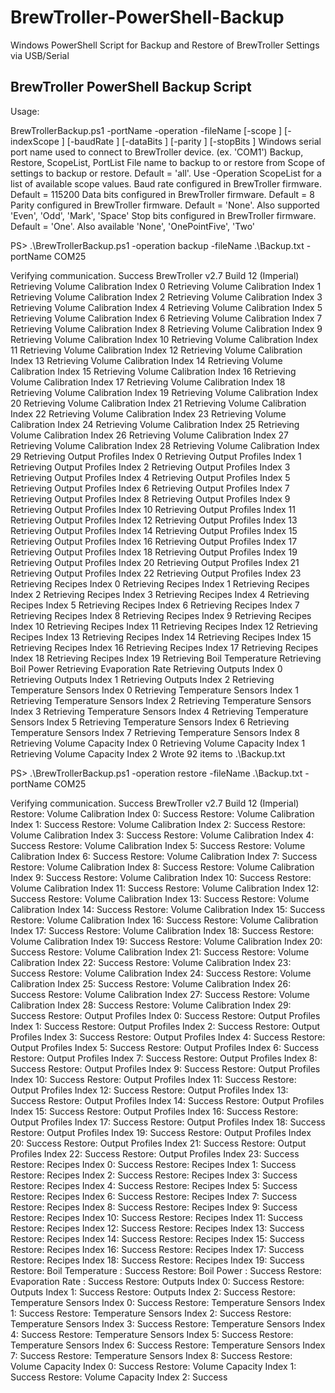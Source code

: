# BrewTroller-PowerShell-Backup
Windows PowerShell Script for Backup and Restore of BrewTroller Settings via USB/Serial

BrewTroller PowerShell Backup Script
------------------------------------

Usage:

  BrewTrollerBackup.ps1 -portName <PortName> -operation <Operation> -fileName <FileName> [-scope <Scope>] [-indexScope <IndexScope>] [-baudRate <BaudRate>] [-dataBits <DataBits>] [-parity <Parity>] [-stopBits <StopBits>]
      <PortName>  Windows serial port name used to connect to BrewTroller device. (ex. 'COM1')
     <Operation>  Backup, Restore, ScopeList, PortList
      <FileName>  File name to backup to or restore from
         <Scope>  Scope of settings to backup or restore. Default = 'all'. Use -Operation ScopeList for a list of available scope values.
      <BaudRate>  Baud rate configured in BrewTroller firmware. Default = 115200
      <DataBits>  Data bits configured in BrewTroller firmware. Default = 8
        <Parity>  Parity configured in BrewTroller firmware. Default = 'None'. Also supported 'Even', 'Odd', 'Mark', 'Space'
      <StopBits>  Stop bits configured in BrewTroller firmware. Default = 'One'. Also available 'None', 'OnePointFive', 'Two'



PS> .\BrewTrollerBackup.ps1 -operation backup -fileName .\Backup.txt -portName COM25

Verifying communication. Success
BrewTroller v2.7 Build 12 (Imperial)
Retrieving Volume Calibration Index 0
Retrieving Volume Calibration Index 1
Retrieving Volume Calibration Index 2
Retrieving Volume Calibration Index 3
Retrieving Volume Calibration Index 4
Retrieving Volume Calibration Index 5
Retrieving Volume Calibration Index 6
Retrieving Volume Calibration Index 7
Retrieving Volume Calibration Index 8
Retrieving Volume Calibration Index 9
Retrieving Volume Calibration Index 10
Retrieving Volume Calibration Index 11
Retrieving Volume Calibration Index 12
Retrieving Volume Calibration Index 13
Retrieving Volume Calibration Index 14
Retrieving Volume Calibration Index 15
Retrieving Volume Calibration Index 16
Retrieving Volume Calibration Index 17
Retrieving Volume Calibration Index 18
Retrieving Volume Calibration Index 19
Retrieving Volume Calibration Index 20
Retrieving Volume Calibration Index 21
Retrieving Volume Calibration Index 22
Retrieving Volume Calibration Index 23
Retrieving Volume Calibration Index 24
Retrieving Volume Calibration Index 25
Retrieving Volume Calibration Index 26
Retrieving Volume Calibration Index 27
Retrieving Volume Calibration Index 28
Retrieving Volume Calibration Index 29
Retrieving Output Profiles Index 0
Retrieving Output Profiles Index 1
Retrieving Output Profiles Index 2
Retrieving Output Profiles Index 3
Retrieving Output Profiles Index 4
Retrieving Output Profiles Index 5
Retrieving Output Profiles Index 6
Retrieving Output Profiles Index 7
Retrieving Output Profiles Index 8
Retrieving Output Profiles Index 9
Retrieving Output Profiles Index 10
Retrieving Output Profiles Index 11
Retrieving Output Profiles Index 12
Retrieving Output Profiles Index 13
Retrieving Output Profiles Index 14
Retrieving Output Profiles Index 15
Retrieving Output Profiles Index 16
Retrieving Output Profiles Index 17
Retrieving Output Profiles Index 18
Retrieving Output Profiles Index 19
Retrieving Output Profiles Index 20
Retrieving Output Profiles Index 21
Retrieving Output Profiles Index 22
Retrieving Output Profiles Index 23
Retrieving Recipes Index 0
Retrieving Recipes Index 1
Retrieving Recipes Index 2
Retrieving Recipes Index 3
Retrieving Recipes Index 4
Retrieving Recipes Index 5
Retrieving Recipes Index 6
Retrieving Recipes Index 7
Retrieving Recipes Index 8
Retrieving Recipes Index 9
Retrieving Recipes Index 10
Retrieving Recipes Index 11
Retrieving Recipes Index 12
Retrieving Recipes Index 13
Retrieving Recipes Index 14
Retrieving Recipes Index 15
Retrieving Recipes Index 16
Retrieving Recipes Index 17
Retrieving Recipes Index 18
Retrieving Recipes Index 19
Retrieving Boil Temperature
Retrieving Boil Power
Retrieving Evaporation Rate
Retrieving Outputs Index 0
Retrieving Outputs Index 1
Retrieving Outputs Index 2
Retrieving Temperature Sensors Index 0
Retrieving Temperature Sensors Index 1
Retrieving Temperature Sensors Index 2
Retrieving Temperature Sensors Index 3
Retrieving Temperature Sensors Index 4
Retrieving Temperature Sensors Index 5
Retrieving Temperature Sensors Index 6
Retrieving Temperature Sensors Index 7
Retrieving Temperature Sensors Index 8
Retrieving Volume Capacity Index 0
Retrieving Volume Capacity Index 1
Retrieving Volume Capacity Index 2
Wrote 92 items to .\Backup.txt

PS> .\BrewTrollerBackup.ps1 -operation restore -fileName .\Backup.txt -portName COM25

Verifying communication. Success
BrewTroller v2.7 Build 12 (Imperial)
Restore: Volume Calibration Index 0: Success
Restore: Volume Calibration Index 1: Success
Restore: Volume Calibration Index 2: Success
Restore: Volume Calibration Index 3: Success
Restore: Volume Calibration Index 4: Success
Restore: Volume Calibration Index 5: Success
Restore: Volume Calibration Index 6: Success
Restore: Volume Calibration Index 7: Success
Restore: Volume Calibration Index 8: Success
Restore: Volume Calibration Index 9: Success
Restore: Volume Calibration Index 10: Success
Restore: Volume Calibration Index 11: Success
Restore: Volume Calibration Index 12: Success
Restore: Volume Calibration Index 13: Success
Restore: Volume Calibration Index 14: Success
Restore: Volume Calibration Index 15: Success
Restore: Volume Calibration Index 16: Success
Restore: Volume Calibration Index 17: Success
Restore: Volume Calibration Index 18: Success
Restore: Volume Calibration Index 19: Success
Restore: Volume Calibration Index 20: Success
Restore: Volume Calibration Index 21: Success
Restore: Volume Calibration Index 22: Success
Restore: Volume Calibration Index 23: Success
Restore: Volume Calibration Index 24: Success
Restore: Volume Calibration Index 25: Success
Restore: Volume Calibration Index 26: Success
Restore: Volume Calibration Index 27: Success
Restore: Volume Calibration Index 28: Success
Restore: Volume Calibration Index 29: Success
Restore: Output Profiles Index 0: Success
Restore: Output Profiles Index 1: Success
Restore: Output Profiles Index 2: Success
Restore: Output Profiles Index 3: Success
Restore: Output Profiles Index 4: Success
Restore: Output Profiles Index 5: Success
Restore: Output Profiles Index 6: Success
Restore: Output Profiles Index 7: Success
Restore: Output Profiles Index 8: Success
Restore: Output Profiles Index 9: Success
Restore: Output Profiles Index 10: Success
Restore: Output Profiles Index 11: Success
Restore: Output Profiles Index 12: Success
Restore: Output Profiles Index 13: Success
Restore: Output Profiles Index 14: Success
Restore: Output Profiles Index 15: Success
Restore: Output Profiles Index 16: Success
Restore: Output Profiles Index 17: Success
Restore: Output Profiles Index 18: Success
Restore: Output Profiles Index 19: Success
Restore: Output Profiles Index 20: Success
Restore: Output Profiles Index 21: Success
Restore: Output Profiles Index 22: Success
Restore: Output Profiles Index 23: Success
Restore: Recipes Index 0: Success
Restore: Recipes Index 1: Success
Restore: Recipes Index 2: Success
Restore: Recipes Index 3: Success
Restore: Recipes Index 4: Success
Restore: Recipes Index 5: Success
Restore: Recipes Index 6: Success
Restore: Recipes Index 7: Success
Restore: Recipes Index 8: Success
Restore: Recipes Index 9: Success
Restore: Recipes Index 10: Success
Restore: Recipes Index 11: Success
Restore: Recipes Index 12: Success
Restore: Recipes Index 13: Success
Restore: Recipes Index 14: Success
Restore: Recipes Index 15: Success
Restore: Recipes Index 16: Success
Restore: Recipes Index 17: Success
Restore: Recipes Index 18: Success
Restore: Recipes Index 19: Success
Restore: Boil Temperature : Success
Restore: Boil Power : Success
Restore: Evaporation Rate : Success
Restore: Outputs Index 0: Success
Restore: Outputs Index 1: Success
Restore: Outputs Index 2: Success
Restore: Temperature Sensors Index 0: Success
Restore: Temperature Sensors Index 1: Success
Restore: Temperature Sensors Index 2: Success
Restore: Temperature Sensors Index 3: Success
Restore: Temperature Sensors Index 4: Success
Restore: Temperature Sensors Index 5: Success
Restore: Temperature Sensors Index 6: Success
Restore: Temperature Sensors Index 7: Success
Restore: Temperature Sensors Index 8: Success
Restore: Volume Capacity Index 0: Success
Restore: Volume Capacity Index 1: Success
Restore: Volume Capacity Index 2: Success
